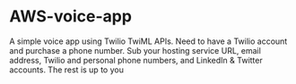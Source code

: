 # AWS-voice-app
A simple voice app using Twilio TwiML APIs.
Need to have a Twilio account and purchase a phone number.
Sub your hosting service URL, email address, Twilio and personal phone numbers, and LinkedIn & Twitter accounts.
The rest is up to you

